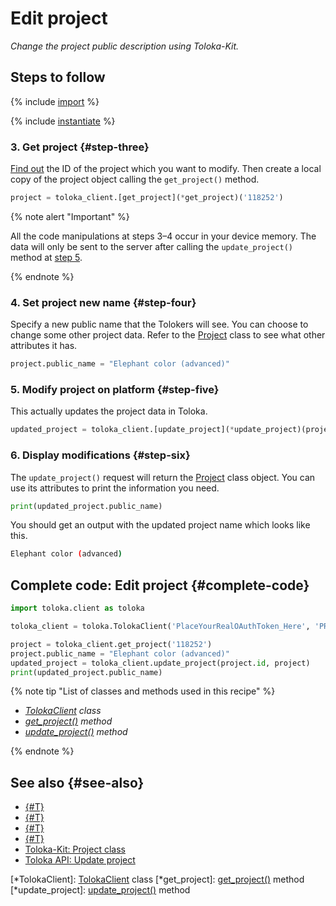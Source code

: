 # Edit project

_Change the project public description using Toloka-Kit._

## Steps to follow

{% include [import](../_includes/recipes/import.md) %}

{% include [instantiate](../_includes/recipes/instantiate.md) %}

### 3. Get project {#step-three}

[Find out](./get-projects.md) the ID of the project which you want to modify. Then create a local copy of the project object calling the `get_project()` method.

```python
project = toloka_client.[get_project](*get_project)('118252')
```

{% note alert "Important" %}

All the code manipulations at steps 3–4 occur in your device memory. The data will only be sent to the server after calling the `update_project()` method at [step 5](#step-five).

{% endnote %}

### 4. Set project new name {#step-four}

Specify a new public name that the Tolokers will see. You can choose to change some other project data. Refer to the [Project](../reference/toloka.client.project.Project.md) class to see what other attributes it has.

```python
project.public_name = "Elephant color (advanced)"
```

### 5. Modify project on platform {#step-five}

This actually updates the project data in Toloka.

```python
updated_project = toloka_client.[update_project](*update_project)(project.id, project)
```

### 6. Display modifications {#step-six}

The `update_project()` request will return the [Project](../reference/toloka.client.project.Project.md) class object. You can use its attributes to print the information you need.

```python
print(updated_project.public_name)
```

You should get an output with the updated project name which looks like this.

```bash
Elephant color (advanced)
```

## Complete code: Edit project {#complete-code}

```python
import toloka.client as toloka

toloka_client = toloka.TolokaClient('PlaceYourRealOAuthToken_Here', 'PRODUCTION')

project = toloka_client.get_project('118252')
project.public_name = "Elephant color (advanced)"
updated_project = toloka_client.update_project(project.id, project)
print(updated_project.public_name)
```

{% note tip "List of classes and methods used in this recipe" %}

- _[TolokaClient](../reference/toloka.client.TolokaClient.md) class_
- _[get_project()](../reference/toloka.client.TolokaClient.get_project.md) method_
- _[update_project()](../reference/toloka.client.TolokaClient.update_project.md) method_

{% endnote %}

## See also {#see-also}

- [{#T}](../../guide/concepts/overview.md)
- [{#T}](./learn-basics.md)
- [{#T}](./use-cases.md)
- [{#T}](./get-projects.md)
- [Toloka-Kit: Project class](../reference/toloka.client.project.Project.md)
- [Toloka API: Update project](https://toloka.ai/docs/api/api-reference/#put-/projects/-id-)

[*TolokaClient]: [TolokaClient](../reference/toloka.client.TolokaClient.md) class
[*get_project]: [get_project()](../reference/toloka.client.TolokaClient.get_project.md) method
[*update_project]: [update_project()](../reference/toloka.client.TolokaClient.update_project.md) method